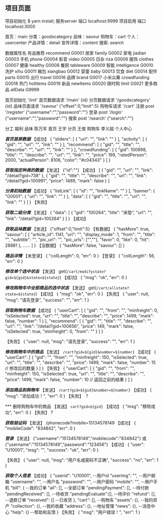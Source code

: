 ## 项目页面

项目初始化   $ yarn install;
服务server  端口 localhost:9999
项目启用     端口 localhost:3000


首页：main
分类：goodscategory
品味：savour
购物车：cart
个人：usercenter
产品详情：detail
宣传详情：content
搜索: search

数据属性名
有品推荐 recommend G0001
居家 family G0002
家电 jiadian G0003
手机 phone G0004
影音 video G0005
日杂 riza G0006
服饰 clothes G0007
健康 healthy G0008
餐厨 tableware G0009
智能 intelligence G0010
洗护 xihu G0011
箱包 xiangbao G0012
婴童 baby G0013
饮食 diet G0014
配件 parts G0015
出行 travel G0016
品牌 brand G0017
小米众筹 crowdfunding G0018
热门 hotItems G0019
新品 newItems G0020
限时购 limit G0021
更多商品 allData G9999


首页初始化
'/init'
首页数据请求
'/main' {id}
分页数据请求
'/goodscategory' {id}
品味页面请求
'/savour' {"offset":0,"limit":5}
购物车请求
'/cart'
注册 post
'/register'  {"username":"","password":""}
登录 post
'/login' {"username":"","password":""}
搜索 post
'/search' {"search":""}

分工
姬利 品味
陈万军 首页
王宇 分页
王俊 购物车
李义超 个人中心


***首页首屏数据***
【成功】
{
  "sliders": [
    {
      "url": "",
      "link": ""
    }
  ],
  "activity": [
    {
      "gid": "",
      "url": "",
      "link": ""
    }
  ],
  "recommend": [
    {
      "gid": "",
      "title": "",
      "describe": "",
      "url": "",
      "link": ""
    }
  ],
  "crowdfunding": [
    {
      "gid": 100998,
      "title": "",
      "describe": "",
      "url": "",
      "link": "",
      "price": 199,
      "ratedPerson": 2000,
      "actualPerson": 8106,
      "color": "#c04343"
    }
  ]
}

***获取指定种类的数据***
【发送】
         {"id":""}
【成功】
[
  {
    "gid": "",
    "url": "",
    "link": "/detail?gid=738"
  },
  {
    "gid": "",
    "title": "",
    "describe": "",
    "url": "",
    "link": "/detail?gid=100991",
    "price": 1489,
    "mark": false
  }
]

***分类初始数据***
【成功】
{
  "listLink": [
    {
      "id": "",
      "linkName": ""
    }
  ],
  "banner": {
    "G0001": {
      "url": "",
      "link": ""
    }
  },
  "data": [
    {
      "gid": "",
      "title": "",
      "url": "",
      "link": ""
    }
  ]
}
【失败】

***获取二级分类***
【发送】
{
  "data": [
    {
      "gid": "100264",
      "title": "床垫",
      "url": "",
      "link": "/detail?gid=100264"
    }
  ]
}
【成功】

***获取品味数据***
【发送】
{"offset":0,"limit":5}
【有数据】
{
    "hasMore": true,
    "savour": [
        {
            "article_id": 1141,
            "url": "",
            "display_mode": 1,
            "from": "",
            "title": "",
            "subtitle": "",
            "pic_url": "",
            "pic_urls": ["",""],
            "favor": 0,
            "like": 0,
            "hit": 28881
        },
        ......
    ]
}
【没数据】
{
    "hasMore": false,
    "savour": []
}


***商品详情***
【未登录】
{
    "collLength": 0,
    "err": 0
}
【登录】
{
    "collLength": 56,
    "err": 0
}

***修改单个选中状态***
【发送】
get(`/cart/modifystate?gid=${gid}&state=${state}`)
【成功】
{
    "msg": "ok",
    "err": 0
}

***修改购物车中全部商品的选中状态***
【发送】
get(`/cart/allstate?state=${state}`)
【成功】
{
    "msg": "ok",
    "err": 0
}
【失败】
{
    "user": null,
    "msg": "请先登录",
    "success": "",
    "err": 1
}

***获取购物车数据***
【成功】
{
  "userCart": [
    {
      "gid": "",
      "from": "",
      "minfreight": 0,
      "isSelected": true,
      "url": "",
      "title": "",
      "describe": "",
      "price": 1499,
      "mark": false,
      "number": 1
    }
  ],
  "recommend": [
    {
      "gid": "",
      "title": "",
      "describe": "",
      "url": "",
      "link": "/detail?gid=100656",
      "price": 149,
      "mark": false,
      "isSelected": true,
      "minfreight": 0,
      "from": ""
    }
  ]
}

【失败】
{
    "user": null,
    "msg": "请先登录",
    "success": "",
    "err": 1
}

***修改购物车中的商品***
【发送】
`/cart?gid=${gid}&number=${number}`
【成功】
{
  "userCart": [
    {
      "gid": "",
      "from": "",
      "minfreight": 150,
      "isSelected": true,
      "url": "",
      "title": "",
      "describe": "",
      "price": 1499,
      "mark": false,
      "number": 15 // 修改后的数量
    }
  ]
}
【失败】
{
  "userCart": [
    {
      "gid": "",
      "from": "",
      "minfreight": 150,
      "isSelected": true,
      "url": "",
      "title": "",
      "describe": "",
      "price": 1499,
      "mark": false,
      "number": 10 // 返回之前的结果
    }
  ]
}

***添加商品到购物车***
【发送】
`/cart?gid=${gid}&number=${number}`
【成功】
{
    "msg": "添加成功！",
    "err": 0
}
【失败】
？

*** 删除购物车中的商品
【发送】
`cart?gid=${gid}`
【成功】
{
    "msg": "移除成功",
    "err": 0
}
【失败】
?

***获取验证码***
【发送】
/phonecode?mobile=15134578149
【成功】
{
    "mobileCode": "834842",
    "err": 0
}

***登录***
【发送】
{"username":"15134578149","mobilecode":"834842"}
或
{"username":"15134578149","password":"123456"}
【成功】
{
    "user": "U10001",
    "msg": "",
    "success": "ok",
    "err": 0
}

【失败】
{
    "user": null,
    "msg": "用户名或密码不正确",
    "success": "no",
    "err": 1
}

***获取个人信息***
【成功】
{
  "userid": "U10001",          --用户id
  "userimg": "",               --用户邮箱
  "username": "",              --用户名
  "password": "",              --用户密码
  "mobile": "",                --用户手机
  "bill": {                    --我的订单
    "all": [],                 --全部订单
    "pendingPayment": [],      --待付款
    "pendingReceived": [],     --待收货
    "pendingEvaluate":[],      --待评价
    "refund": [],              --退款订单
    "received": []             --已收货
  },
  "cart": [],                  --购物车
  "assets": {},                --我的资产
  "collection": {},            --我的收藏
  "address": {},               --地址管理
  "news": {},                  --消息中心
  "help": {}                   --帮助和反馈
}
【失败】
{
    "msg": "用户错误！",
    "err": 1
}